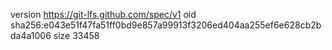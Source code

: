version https://git-lfs.github.com/spec/v1
oid sha256:e043e51f47fa51ff0bd9e857a99913f3206ed404aa255ef6e628cb2bda4a1006
size 33458
